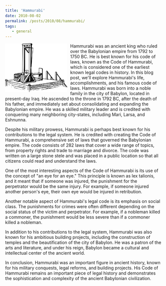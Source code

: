 ```yaml
---
title: 'Hammurabi'
date: 2010-08-02
permalink: /posts/2010/08/hammurabi/
tags:
   - general
---
```


<img width="200" alt="guillotine" src="/images/posts/hammurabi.png" style="float: left; margin-right: 10px;" /> Hammurabi was an ancient king who ruled over the Babylonian empire from 1792 to 1750 BC. He is best known for his code of laws, known as the Code of Hammurabi, which is considered one of the earliest known legal codes in history. In this blog post, we'll explore Hammurabi's life, accomplishments, and his famous code of laws. Hammurabi was born into a noble family in the city of Babylon, located in present-day Iraq. He ascended to the throne in 1792 BC, after the death of his father, and immediately set about consolidating and expanding the Babylonian empire. He was a skilled military leader and is credited with conquering many neighboring city-states, including Mari, Larsa, and Eshnunna.

Despite his military prowess, Hammurabi is perhaps best known for his contributions to the legal system. He is credited with creating the Code of Hammurabi, a comprehensive set of laws that governed the Babylonian empire. The code consists of 282 laws that cover a wide range of topics, from property rights and trade to marriage and divorce. The code was written on a large stone stele and was placed in a public location so that all citizens could read and understand the laws.

One of the most interesting aspects of the Code of Hammurabi is its use of the concept of "an eye for an eye." This principle is known as lex talionis, and it meant that if someone was injured, the punishment for the perpetrator would be the same injury. For example, if someone injured another person's eye, their own eye would be injured in retribution.

Another notable aspect of Hammurabi's legal code is its emphasis on social class. The punishments for crimes were often different depending on the social status of the victim and perpetrator. For example, if a nobleman killed a commoner, the punishment would be less severe than if a commoner killed a nobleman.

In addition to his contributions to the legal system, Hammurabi was also known for his ambitious building projects, including the construction of temples and the beautification of the city of Babylon. He was a patron of the arts and literature, and under his reign, Babylon became a cultural and intellectual center of the ancient world.

In conclusion, Hammurabi was an important figure in ancient history, known for his military conquests, legal reforms, and building projects. His Code of Hammurabi remains an important piece of legal history and demonstrates the sophistication and complexity of the ancient Babylonian civilization.
